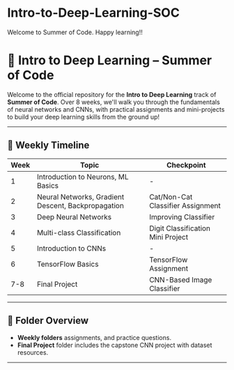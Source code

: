 # Intro-to-Deep-Learning-SOC
Welcome to Summer of Code. Happy learning!!

# 🧠 Intro to Deep Learning – Summer of Code

Welcome to the official repository for the **Intro to Deep Learning** track of **Summer of Code**. Over 8 weeks, we'll walk you through the fundamentals of neural networks and CNNs, with practical assignments and mini-projects to build your deep learning skills from the ground up!

---

## 📅 Weekly Timeline

| Week | Topic | Checkpoint |
|------|-------|------------|
| 1 | Introduction to Neurons, ML Basics | - |
| 2 | Neural Networks, Gradient Descent, Backpropagation | Cat/Non-Cat Classifier Assignment |
| 3 | Deep Neural Networks | Improving Classifier |
| 4 | Multi-class Classification | Digit Classification Mini Project |
| 5 | Introduction to CNNs | - |
| 6 | TensorFlow Basics | TensorFlow Assignment |
| 7-8 | Final Project | CNN-Based Image Classifier |

---

## 📂 Folder Overview

- **Weekly folders** assignments, and practice questions.
- **Final Project** folder includes the capstone CNN project with dataset resources.

---


   
